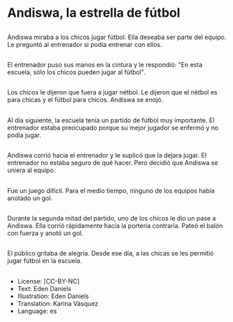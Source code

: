 # Andiswa, la estrella de fútbol

##
Andiswa miraba a los chicos jugar fútbol. Ella deseaba ser parte del equipo. Le preguntó al entrenador si podía entrenar con ellos.

##
El entrenador puso sus manos en la cintura y le respondió: "En esta escuela, sólo los chicos pueden jugar al fútbol".

##
Los chicos le dijeron que fuera a jugar nétbol. Le dijeron que el nétbol es para chicas y el fútbol para chicos. Andiswa se enojó.

##
Al día siguiente, la escuela tenía un partido de fútbol muy importante. El entrenador estaba preocupado porque su mejor jugador se enfermó y no podía jugar.

##
Andiswa corrió hacia el entrenador y le suplicó que la dejara jugar. El entrenador no estaba seguro de qué hacer. Pero decidió que Andiswa se uniera al equipo. 

##
Fue un juego difícil. Para el medio tiempo, ninguno de los equipos había anotado un gol.

##
Durante la segunda mitad del partido, uno de los chicos le dio un pase a Andiswa. Ella corrió rápidamente hacia la portería contraria. Pateó el balón con fuerza y anotó un gol.

##
El público gritaba de alegría. Desde ese día, a las chicas se les permitió jugar fútbol en la escuela.

##
* License: [CC-BY-NC]
* Text: Eden Daniels
* Illustration: Eden Daniels
* Translation: Karina Vásquez
* Language: es
